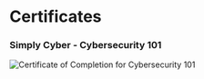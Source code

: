 # Certificates

### Simply Cyber - Cybersecurity 101
![Certificate of Completion for Cybersecurity 101](https://github.com/user-attachments/assets/d37a91d8-633d-4af5-8d85-8b176ddea5ef)
